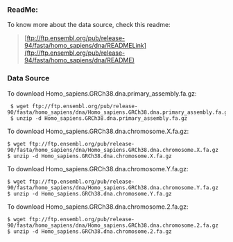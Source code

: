### ReadMe:
To know more about the data source, check this readme:
> [ftp://ftp.ensembl.org/pub/release-94/fasta/homo_sapiens/dna/READMELink](ftp://ftp.ensembl.org/pub/release-94/fasta/homo_sapiens/dna/README)

### Data Source
To download Homo_sapiens.GRCh38.dna.primary_assembly.fa.gz: 
~~~
 $ wget ftp://ftp.ensembl.org/pub/release-90/fasta/homo_sapiens/dna/Homo_sapiens.GRCh38.dna.primary_assembly.fa.gz
 $ unzip -d Homo_sapiens.GRCh38.dna.primary_assembly.fa.gz
 ~~~

To download Homo_sapiens.GRCh38.dna.chromosome.X.fa.gz: 
 ~~~
$ wget ftp://ftp.ensembl.org/pub/release-90/fasta/homo_sapiens/dna/Homo_sapiens.GRCh38.dna.chromosome.X.fa.gz
$ unzip -d Homo_sapiens.GRCh38.dna.chromosome.X.fa.gz
 ~~~
To download Homo_sapiens.GRCh38.dna.chromosome.Y.fa.gz: 
 ~~~
$ wget ftp://ftp.ensembl.org/pub/release-90/fasta/homo_sapiens/dna/Homo_sapiens.GRCh38.dna.chromosome.Y.fa.gz
$ unzip -d Homo_sapiens.GRCh38.dna.chromosome.Y.fa.gz
 ~~~
To download Homo_sapiens.GRCh38.dna.chromosome.2.fa.gz: 
 ~~~
$ wget ftp://ftp.ensembl.org/pub/release-90/fasta/homo_sapiens/dna/Homo_sapiens.GRCh38.dna.chromosome.2.fa.gz
$ unzip -d Homo_sapiens.GRCh38.dna.chromosome.2.fa.gz
 ~~~
<!--stackedit_data:
eyJoaXN0b3J5IjpbMjY0NDk4NTM0LC0xNjY2NDQzMzU2XX0=
-->